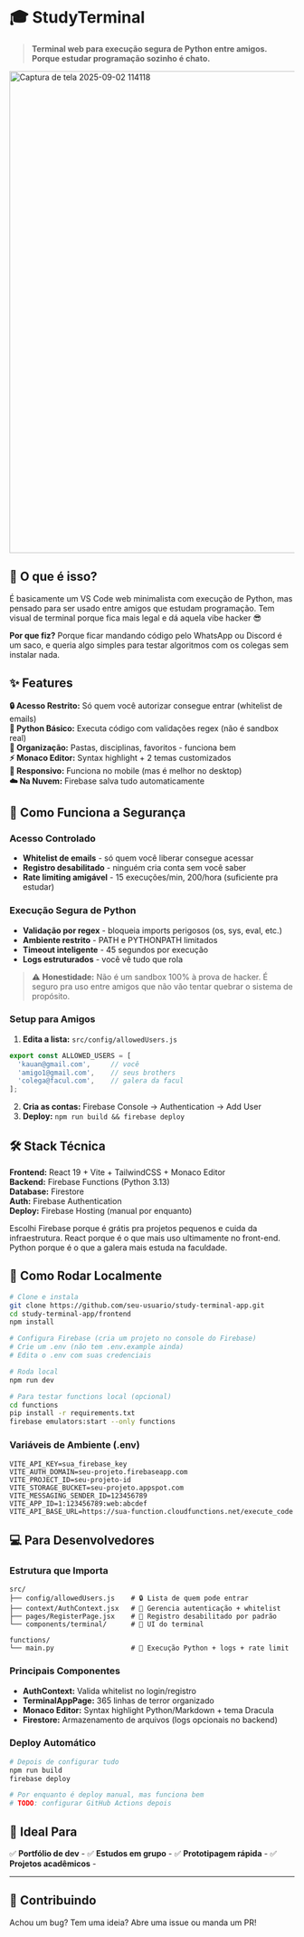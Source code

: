 # 🎓 StudyTerminal

> **Terminal web para execução segura de Python entre amigos. Porque estudar programação sozinho é chato.**

<img width="1882" height="851" alt="Captura de tela 2025-09-02 114118" src="https://github.com/user-attachments/assets/af179b22-d19e-45c8-916f-44f6f057c870" />

## 🤔 O que é isso?

É basicamente um VS Code web minimalista com execução de Python, mas pensado para ser usado entre amigos que estudam programação. Tem visual de terminal porque fica mais legal e dá aquela vibe hacker 😎

**Por que fiz?** Porque ficar mandando código pelo WhatsApp ou Discord é um saco, e queria algo simples para testar algoritmos com os colegas sem instalar nada.



## ✨ Features

**🔒 Acesso Restrito:** Só quem você autorizar consegue entrar (whitelist de emails)  
**🐍 Python Básico:** Executa código com validações regex (não é sandbox real)  
**📁 Organização:** Pastas, disciplinas, favoritos - funciona bem  
**⚡ Monaco Editor:** Syntax highlight + 2 temas customizados  
**📱 Responsivo:** Funciona no mobile (mas é melhor no desktop)  
**☁️ Na Nuvem:** Firebase salva tudo automaticamente  

## 🔐 Como Funciona a Segurança

### Acesso Controlado
- **Whitelist de emails** - só quem você liberar consegue acessar
- **Registro desabilitado** - ninguém cria conta sem você saber
- **Rate limiting amigável** - 15 execuções/min, 200/hora (suficiente pra estudar)

### Execução Segura de Python  
- **Validação por regex** - bloqueia imports perigosos (os, sys, eval, etc.)
- **Ambiente restrito** - PATH e PYTHONPATH limitados
- **Timeout inteligente** - 45 segundos por execução
- **Logs estruturados** - você vê tudo que rola

> ⚠️ **Honestidade:** Não é um sandbox 100% à prova de hacker. É seguro pra uso entre amigos que não vão tentar quebrar o sistema de propósito.

### Setup para Amigos
1. **Edita a lista:** `src/config/allowedUsers.js` 
```javascript
export const ALLOWED_USERS = [
  'kauan@gmail.com',     // você  
  'amigo1@gmail.com',    // seus brothers
  'colega@facul.com',    // galera da facul
];
```

2. **Cria as contas:** Firebase Console → Authentication → Add User
3. **Deploy:** `npm run build && firebase deploy`


## 🛠️ Stack Técnica

**Frontend:** React 19 + Vite + TailwindCSS + Monaco Editor  
**Backend:** Firebase Functions (Python 3.13)  
**Database:** Firestore  
**Auth:** Firebase Authentication  
**Deploy:** Firebase Hosting (manual por enquanto)  

Escolhi Firebase porque é grátis pra projetos pequenos e cuida da infraestrutura. React porque é o que mais uso ultimamente no front-end. Python porque é o que a galera mais estuda na faculdade.

## 🚀 Como Rodar Localmente

```bash
# Clone e instala
git clone https://github.com/seu-usuario/study-terminal-app.git
cd study-terminal-app/frontend
npm install

# Configura Firebase (cria um projeto no console do Firebase)
# Crie um .env (não tem .env.example ainda)
# Edita o .env com suas credenciais

# Roda local
npm run dev

# Para testar functions local (opcional)
cd functions
pip install -r requirements.txt
firebase emulators:start --only functions
```

### Variáveis de Ambiente (.env)
```env
VITE_API_KEY=sua_firebase_key
VITE_AUTH_DOMAIN=seu-projeto.firebaseapp.com  
VITE_PROJECT_ID=seu-projeto-id
VITE_STORAGE_BUCKET=seu-projeto.appspot.com
VITE_MESSAGING_SENDER_ID=123456789
VITE_APP_ID=1:123456789:web:abcdef
VITE_API_BASE_URL=https://sua-function.cloudfunctions.net/execute_code
```

## 💻 Para Desenvolvedores

### Estrutura que Importa
```
src/
├── config/allowedUsers.js    # 🔒 Lista de quem pode entrar
├── context/AuthContext.jsx   # 🔐 Gerencia autenticação + whitelist  
├── pages/RegisterPage.jsx    # 🚫 Registro desabilitado por padrão
└── components/terminal/      # 🎨 UI do terminal

functions/
└── main.py                   # 🐍 Execução Python + logs + rate limit
```

### Principais Componentes
- **AuthContext:** Valida whitelist no login/registro
- **TerminalAppPage:** 365 linhas de terror organizado
- **Monaco Editor:** Syntax highlight Python/Markdown + tema Dracula  
- **Firestore:** Armazenamento de arquivos (logs opcionais no backend)

### Deploy Automático
```bash
# Depois de configurar tudo
npm run build
firebase deploy

# Por enquanto é deploy manual, mas funciona bem
# TODO: configurar GitHub Actions depois
```

## 🎯 Ideal Para

✅ **Portfólio de dev** -
✅ **Estudos em grupo** - 
✅ **Prototipagem rápida** - 
✅ **Projetos acadêmicos** -



---

## 🤝 Contribuindo

Achou um bug? Tem uma ideia? Abre uma issue ou manda um PR!

